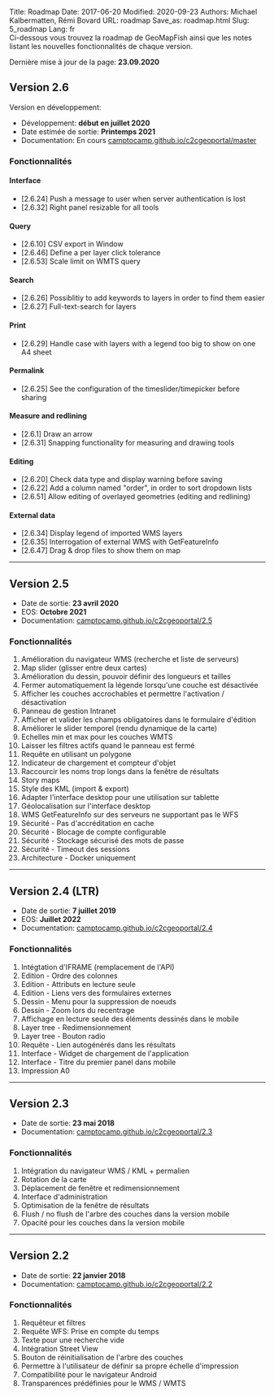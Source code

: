 Title: Roadmap
Date: 2017-06-20
Modified: 2020-09-23
Authors: Michael Kalbermatten, Rémi Bovard
URL: roadmap
Save_as: roadmap.html
Slug: 5_roadmap
Lang: fr
<br />
Ci-dessous vous trouvez la roadmap de GeoMapFish ainsi que les notes listant les nouvelles fonctionnalités de chaque version.

Dernière mise à jour de la page: **23.09.2020**

## Version 2.6

Version en développement:

* Développement: **début en juillet 2020**
* Date estimée de sortie: **Printemps 2021**
* Documentation: En cours [camptocamp.github.io/c2cgeoportal/master](https://camptocamp.github.io/c2cgeoportal/master/)

### Fonctionnalités

#### Interface

* [2.6.24] Push a message to user when server authentication is lost
* [2.6.32] Right panel resizable for all tools

#### Query

* [2.6.10] CSV export in Window
* [2.6.46] Define a per layer click tolerance
* [2.6.53] Scale limit on WMTS query

#### Search

* [2.6.26] Possiblitiy to add keywords to layers in order to find them easier
* [2.6.27] Full-text-search for layers

#### Print

* [2.6.29] Handle case with layers with a legend too big to show on one A4 sheet

#### Permalink

* [2.6.25] See the configuration of the timeslider/timepicker before sharing

#### Measure and redlining

* [2.6.1] Draw an arrow
* [2.6.31] Snapping functionality for measuring and drawing tools

#### Editing

* [2.6.20] Check data type and display warning before saving
* [2.6.22] Add a column named "order", in order to sort dropdown lists
* [2.6.51] Allow editing of overlayed geometries (editing and redlining)

#### External data

* [2.6.34] Display legend of imported WMS layers
* [2.6.35] Interrogation of external WMS with GetFeatureInfo
* [2.6.47] Drag & drop files to show them on map

<hr />

## Version 2.5

* Date de sortie: **23 avril 2020**
* EOS: **Octobre 2021**
* Documentation: [camptocamp.github.io/c2cgeoportal/2.5](https://camptocamp.github.io/c2cgeoportal/2.5/)

### Fonctionnalités

1. Amélioration du navigateur WMS (recherche et liste de serveurs)
2. Map slider (glisser entre deux cartes)
3. Amélioration du dessin, pouvoir définir des longueurs et tailles
4. Fermer automatiquement la légende lorsqu'une couche est désactivée
5. Afficher les couches accrochables et permettre l'activation / désactivation
6. Panneau de gestion Intranet
7. Afficher et valider les champs obligatoires dans le formulaire d'édition
8. Améliorer le slider temporel (rendu dynamique de la carte)
9. Echelles min et max pour les couches WMTS
10. Laisser les filtres actifs quand le panneau est fermé
11. Requête en utilisant un polygone
12. Indicateur de chargement et compteur d'objet
13. Raccourcir les noms trop longs dans la fenêtre de résultats
14. Story maps
15. Style des KML (import & export)
16. Adapter l'interface desktop pour une utilisation sur tablette
17. Géolocalisation sur l'interface desktop
18. WMS GetFeatureInfo sur des serveurs ne supportant pas le WFS
19. Sécurité - Pas d'accréditation en cache
20. Sécurité - Blocage de compte configurable
21. Sécurité - Stockage sécurisé des mots de passe
22. Sécurité - Timeout des sessions
23. Architecture - Docker uniquement

<hr />

## Version 2.4 (LTR)

* Date de sortie: **7 juillet 2019**
* EOS: **Juillet 2022**
* Documentation: [camptocamp.github.io/c2cgeoportal/2.4](https://camptocamp.github.io/c2cgeoportal/2.4/)

### Fonctionnalités

1. Intégtation d'IFRAME (remplacement de l'API)
2. Edition - Ordre des colonnes
3. Edition - Attributs en lecture seule
4. Edition - Liens vers des formulaires externes
5. Dessin - Menu pour la suppression de noeuds
6. Dessin - Zoom lors du recentrage
7. Affichage en lecture seule des éléments dessinés dans le mobile
8. Layer tree - Redimensionnement
9. Layer tree - Bouton radio
10. Requête - Lien autogénérés dans les résultats
11. Interface - Widget de chargement de l'application
12. Interface - Titre du premier panel dans mobile
13. Impression A0

<hr />

## Version 2.3

* Date de sortie: **23 mai 2018**
* Documentation: [camptocamp.github.io/c2cgeoportal/2.3](https://camptocamp.github.io/c2cgeoportal/2.3/)

### Fonctionnalités

1. Intégration du navigateur WMS / KML + permalien
2. Rotation de la carte
3. Déplacement de fenêtre et redimensionnement
4. Interface d'administration
5. Optimisation de la fenêtre de résultats
6. Flush / no flush de l'arbre des couches dans la version mobile
7. Opacité pour les couches dans la version mobile

<hr />

## Version 2.2

* Date de sortie: **22 janvier 2018**
* Documentation: [camptocamp.github.io/c2cgeoportal/2.2](https://camptocamp.github.io/c2cgeoportal/2.2/)

### Fonctionnalités

1. Requêteur et filtres
2. Requête WFS: Prise en compte du temps
3. Texte pour une recherche vide
4. Intégration Street View
5. Bouton de réinitialisation de l'arbre des couches
6. Permettre à l'utilisateur de définir sa propre échelle d'impression
7. Compatibilité pour le navigateur Android
8. Transparences prédéfinies pour le WMS / WMTS
